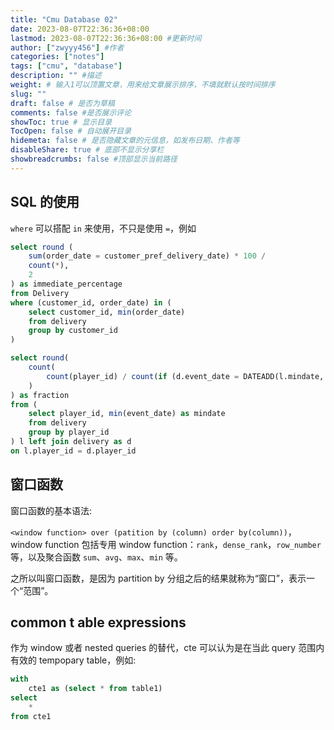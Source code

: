 ```yaml
---
title: "Cmu Database 02"
date: 2023-08-07T22:36:36+08:00
lastmod: 2023-08-07T22:36:36+08:00 #更新时间
author: ["zwyyy456"] #作者
categories: ["notes"]
tags: ["cmu", "database"]
description: "" #描述
weight: # 输入1可以顶置文章，用来给文章展示排序，不填就默认按时间排序
slug: ""
draft: false # 是否为草稿
comments: false #是否展示评论
showToc: true # 显示目录
TocOpen: false # 自动展开目录
hidemeta: false # 是否隐藏文章的元信息，如发布日期、作者等
disableShare: true # 底部不显示分享栏
showbreadcrumbs: false #顶部显示当前路径
---
```

## SQL 的使用

`where` 可以搭配 `in` 来使用，不只是使用 `=`，例如

```sql
select round (
    sum(order_date = customer_pref_delivery_date) * 100 /
    count(*),
    2
) as immediate_percentage
from Delivery
where (customer_id, order_date) in (
    select customer_id, min(order_date)
    from delivery
    group by customer_id
)
```

```sql
select round(
    count(
        count(player_id) / count(if (d.event_date = DATEADD(l.mindate, INTERVAL 1 DAY)))
    )
) as fraction
from (
    select player_id, min(event_date) as mindate
    from delivery
    group by player_id
) l left join delivery as d
on l.player_id = d.player_id
```

## 窗口函数

窗口函数的基本语法:

`<window function> over (patition by (column) order by(column))`，window function 包括专用 window function：`rank`，`dense_rank`，`row_number` 等，以及聚合函数 `sum`、`avg`、`max`、`min` 等。

之所以叫窗口函数，是因为 partition by 分组之后的结果就称为“窗口”，表示一个“范围”。

## common t able expressions

作为 window 或者 nested queries 的替代，cte 可以认为是在当此 query 范围内有效的 tempopary table，例如:
```sql
with 
    cte1 as (select * from table1)
select 
    * 
from cte1
```
